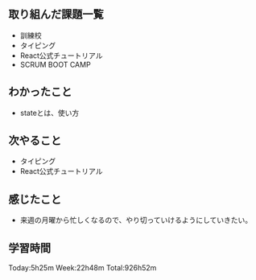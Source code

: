 ## 取り組んだ課題一覧
- 訓練校
- タイピング
- React公式チュートリアル
- SCRUM BOOT CAMP
## わかったこと
- stateとは、使い方
## 次やること
- タイピング
- React公式チュートリアル
## 感じたこと
- 来週の月曜から忙しくなるので、やり切っていけるようにしていきたい。
## 学習時間
Today:5h25m Week:22h48m Total:926h52m